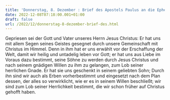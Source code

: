 ```yaml
---
title: 'Donnerstag, 8. Dezember : Brief des Apostels Paulus an die Epheser 1,3-6.11-12.'
date: 2022-12-08T07:18:00.001+01:00
draft: false
url: /2022/12/donnerstag-8-dezember-brief-des.html
---
```


Gepriesen sei der Gott und Vater unseres Herrn Jesus Christus: Er hat uns mit allem Segen seines Geistes gesegnet durch unsere Gemeinschaft mit Christus im Himmel. Denn in ihm hat er uns erwählt vor der Erschaffung der Welt, damit wir heilig und untadelig leben vor Gott; er hat uns aus Liebe im Voraus dazu bestimmt, seine Söhne zu werden durch Jesus Christus und nach seinem gnädigen Willen zu ihm zu gelangen, zum Lob seiner herrlichen Gnade. Er hat sie uns geschenkt in seinem geliebten Sohn; Durch ihn sind wir auch als Erben vorherbestimmt und eingesetzt nach dem Plan dessen, der alles so verwirklicht, wie er es in seinem Willen beschließt; wir sind zum Lob seiner Herrlichkeit bestimmt, die wir schon früher auf Christus gehofft haben.